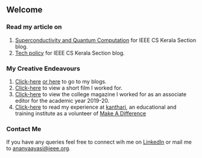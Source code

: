 ## Welcome 

### Read my article on
1. [Superconductivity and Quantum Computation](https://cs.ieeekerala.org/2020/11/23/superconductivity-and-quantum-computation/) for IEEE CS Kerala Section blog.
2. [Tech policy](https://cs.ieeekerala.org/2020/09/21/technology-inclusive-or-intrusive/) for IEEE CS Kerala Section blog.



### My Creative Endeavours
1. [Click-here](http://ayasi-kaleidoscope.blogspot.com/) [or here](https://ayasiananya.scrollstack.com/) to go to my blogs.
2. [Click-here](https://www.youtube.com/watch?v=MIzbZ9G8QiM&t=2s) to view a short film I worked for.
3. [Click-here](https://cetmagazine.ml/) to view the college magazine I worked for as an associate editor for the academic year 2019-20.
4. [Click-here](https://www.kanthari.org/corona-blog-day-49-12-05-2020/) to read my experience at [kanthari](https://www.kanthari.org/), an educational and training institute as a volunteer of [Make A Difference](https://makeadiff.in/)



### Contact Me
If you have any queries feel free to connect wih me on [LinkedIn](https://www.linkedin.com/in/ananya-ayasi-0b654a166/) or mail me to ananyaayasi@ieee.org.
